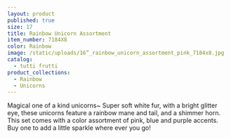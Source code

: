 ```yaml
---
layout: product
published: true
size: 17
title: Rainbow Unicorn Assortment
item_number: 7184X8
color: Rainbow
image: /static/uploads/16”_rainbow_unicorn_assortment_pink_7184x8.jpg
catalog:
  - tutti frutti
product_collections:
  - Rainbow
  - Unicorns
---
```

Magical one of a kind unicorns~ Super soft white fur, with a bright glitter eye, these unicorns feature a rainbow mane and tail, and a shimmer horn. This set comes with a color assortment of pink, blue and purple accents.  Buy one to add a little sparkle where ever you go!
